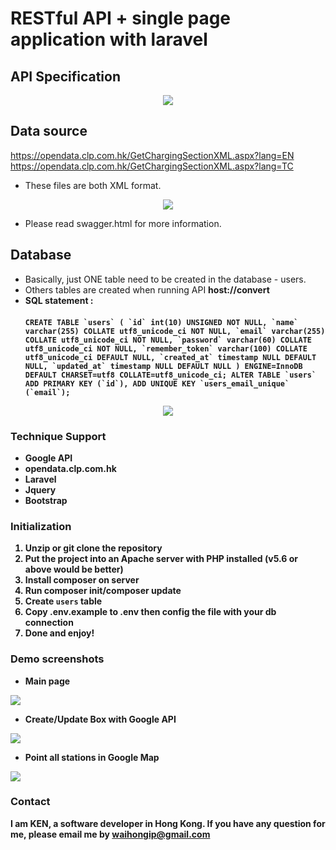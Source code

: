 # RESTful API + single page application with laravel

## API Specification 
<p align="center">
  <img src="https://i.ibb.co/wKtKr5C/screencapture-localhost-laravel-restful-swagger-html-2019-04-30-01-19-09.png">
</p>

## Data source
https://opendata.clp.com.hk/GetChargingSectionXML.aspx?lang=EN
https://opendata.clp.com.hk/GetChargingSectionXML.aspx?lang=TC
* These files are both XML format.

<p align="center">
    <img src="https://i.ibb.co/X73Fch0/1234.png">
</p>

* Please read swagger.html for more information.

## Database
* Basically, just ONE table need to be created in the database - users. 
* Others tables are created when running API <b>host://convert<b>
* SQL statement : <br><br>
``CREATE TABLE `users` (
                      `id` int(10) UNSIGNED NOT NULL,
                      `name` varchar(255) COLLATE utf8_unicode_ci NOT NULL,
                      `email` varchar(255) COLLATE utf8_unicode_ci NOT NULL,
                      `password` varchar(60) COLLATE utf8_unicode_ci NOT NULL,
                      `remember_token` varchar(100) COLLATE utf8_unicode_ci DEFAULT NULL,
                      `created_at` timestamp NULL DEFAULT NULL,
                      `updated_at` timestamp NULL DEFAULT NULL
                    ) ENGINE=InnoDB DEFAULT CHARSET=utf8 COLLATE=utf8_unicode_ci;
                    ALTER TABLE `users`
                      ADD PRIMARY KEY (`id`),
                      ADD UNIQUE KEY `users_email_unique` (`email`);
                    ``

<p align="center">
  <img src="https://i.ibb.co/0sf96gz/db.jpg">
</p>

### Technique Support
* Google API
* opendata.clp.com.hk
* Laravel
* Jquery
* Bootstrap


### Initialization
1. Unzip or git clone the repository
2. Put the project into an Apache server with PHP installed (v5.6 or above would be better)
3. Install composer on server
4. Run composer init/composer update
5. Create `users` table
6. Copy .env.example to .env then config the file with your db connection
7. Done and enjoy!

### Demo screenshots
* Main page
<img src="https://i.ibb.co/FDdHXWj/1.png">

* Create/Update Box with Google API
<img src="https://i.ibb.co/c8KsxNG/2.png">

* Point all stations in Google Map
<img src="https://i.ibb.co/Z6rGrFB/3.png">

### Contact

I am KEN, a software developer in Hong Kong. If you have any question for me, please email me by waihongip@gmail.com